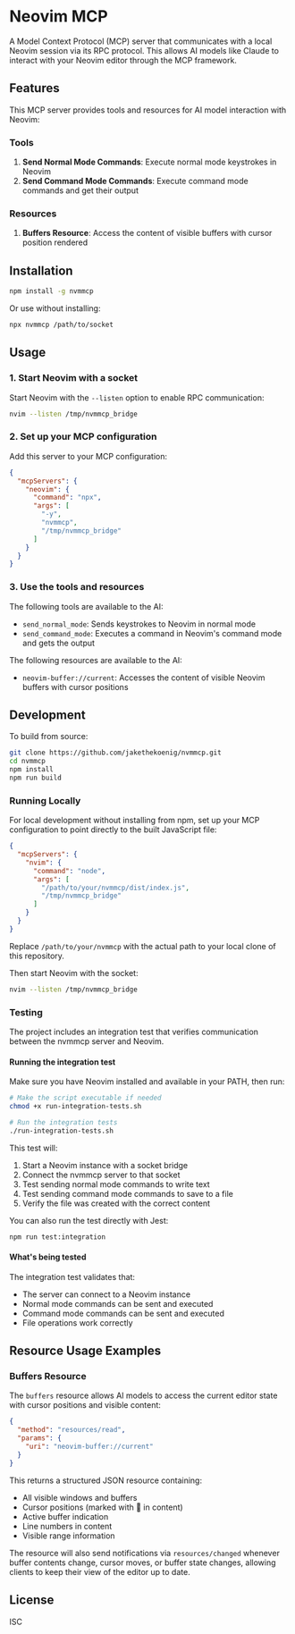# Neovim MCP

A Model Context Protocol (MCP) server that communicates with a local Neovim session via its RPC protocol. This allows AI models like Claude to interact with your Neovim editor through the MCP framework.

## Features

This MCP server provides tools and resources for AI model interaction with Neovim:

### Tools
1. **Send Normal Mode Commands**: Execute normal mode keystrokes in Neovim
2. **Send Command Mode Commands**: Execute command mode commands and get their output

### Resources
1. **Buffers Resource**: Access the content of visible buffers with cursor position rendered

## Installation

```bash
npm install -g nvmmcp
```

Or use without installing:

```bash
npx nvmmcp /path/to/socket
```

## Usage

### 1. Start Neovim with a socket

Start Neovim with the `--listen` option to enable RPC communication:

```bash
nvim --listen /tmp/nvmmcp_bridge
```

### 2. Set up your MCP configuration

Add this server to your MCP configuration:

```json
{
  "mcpServers": {
    "neovim": {
      "command": "npx",
      "args": [
        "-y",
        "nvmmcp",
        "/tmp/nvmmcp_bridge"
      ]
    }
  }
}
```

### 3. Use the tools and resources

The following tools are available to the AI:

- `send_normal_mode`: Sends keystrokes to Neovim in normal mode
- `send_command_mode`: Executes a command in Neovim's command mode and gets the output

The following resources are available to the AI:

- `neovim-buffer://current`: Accesses the content of visible Neovim buffers with cursor positions

## Development

To build from source:

```bash
git clone https://github.com/jakethekoenig/nvmmcp.git
cd nvmmcp
npm install
npm run build
```

### Running Locally

For local development without installing from npm, set up your MCP configuration to point directly to the built JavaScript file:

```json
{
  "mcpServers": {
    "nvim": {
      "command": "node",
      "args": [
        "/path/to/your/nvmmcp/dist/index.js",
        "/tmp/nvmmcp_bridge"
      ]
    }
  }
}
```

Replace `/path/to/your/nvmmcp` with the actual path to your local clone of this repository.

Then start Neovim with the socket:

```bash
nvim --listen /tmp/nvmmcp_bridge
```

### Testing

The project includes an integration test that verifies communication between the nvmmcp server and Neovim.

#### Running the integration test

Make sure you have Neovim installed and available in your PATH, then run:

```bash
# Make the script executable if needed
chmod +x run-integration-tests.sh

# Run the integration tests
./run-integration-tests.sh
```

This test will:
1. Start a Neovim instance with a socket bridge
2. Connect the nvmmcp server to that socket
3. Test sending normal mode commands to write text
4. Test sending command mode commands to save to a file
5. Verify the file was created with the correct content

You can also run the test directly with Jest:

```bash
npm run test:integration
```

#### What's being tested

The integration test validates that:
- The server can connect to a Neovim instance
- Normal mode commands can be sent and executed
- Command mode commands can be sent and executed
- File operations work correctly

## Resource Usage Examples

### Buffers Resource

The `buffers` resource allows AI models to access the current editor state with cursor positions and visible content:

```json
{
  "method": "resources/read",
  "params": {
    "uri": "neovim-buffer://current"
  }
}
```

This returns a structured JSON resource containing:
- All visible windows and buffers
- Cursor positions (marked with 🔸 in content)
- Active buffer indication
- Line numbers in content
- Visible range information

The resource will also send notifications via `resources/changed` whenever buffer contents change, cursor moves, or buffer state changes, allowing clients to keep their view of the editor up to date.

## License

ISC
